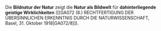 
Die **Bildnatur der Natur** zeigt die **Natur als Bildwelt** für **dahinterliegende geistige Wirklichkeiten** ([[GA072 (8.) RECHTFERTIGUNG DER ÜBERSINNLICHEN ERKENNTNIS DURCH DIE NATURWISSENSCHAFT, Basel, 31. Oktober 1918|GA072/8]]).
